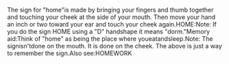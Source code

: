 The sign for "home"is made by bringing 
	your fingers and thumb together and touching your cheek at the side of your 
	mouth. Then move your hand an inch or two toward your ear and touch your 
	cheek again.HOME:Note:
If you do the sign HOME using a "D" handshape it means "dorm."Memory aid:Think of "home" as being the place where youeatandsleep.Note: The signisn'tdone on the mouth. It is done on the cheek. The 
above is just a way to remember the sign.Also see:HOMEWORK